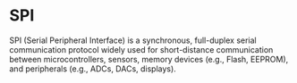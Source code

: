 # SPI
SPI (Serial Peripheral Interface) is a synchronous, full-duplex serial communication protocol widely used for short-distance communication between microcontrollers, sensors, memory devices (e.g., Flash, EEPROM), and peripherals (e.g., ADCs, DACs, displays).
